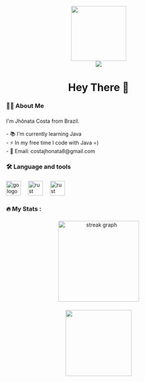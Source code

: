 <div align="center">
  <img height="150" src="https://media2.giphy.com/media/v1.Y2lkPTc5MGI3NjExNWZyN3ZybWlnOTVrNTk3eDF0bmNucTB2dXU1N2wxNHNudmEzM2xqMiZlcD12MV9pbnRlcm5hbF9naWZfYnlfaWQmY3Q9Zw/FcqKy4Kj7XOK0hCW4g/giphy.gif"  />
</div>

<div align="center">
  <a href="https://www.linkedin.com/in/jhonata-costa-313465176" target="_blank"><img src="https://img.shields.io/badge/-LinkedIn-%230077B5?style=for-the-badge&logo=linkedin&logoColor=white" target="_blank"></a> 
</div>

<h1 align="center">Hey There 👋</h1>

###

<h3 align="left">👩‍💻  About Me</h3>

###

<p align="left">I'm Jhônata Costa from Brazil.<br><br>- 📚 I'm currently learning Java<br>- ⚡ In my free time I code with Java =)<br>- 📧 Email: costajhonata8@gmail.com<br> </p>

###

<h3 align="left">🛠 Language and tools</h3>

###

<div align="left">
  <img src="https://cdn.jsdelivr.net/gh/devicons/devicon/icons/java/java-original.svg" height="40" alt="go logo"  />
  <img width="12" />
  <img src="https://cdn.jsdelivr.net/gh/devicons/devicon/icons/spring/spring-original.svg" height="40" alt="rust logo"  />
  <img width="12" />
  <img src="https://cdn.jsdelivr.net/gh/devicons/devicon/icons/mysql/mysql-original.svg" height="40" alt="rust logo"  />
  <img width="12" />  
</div>

###

<h3 align="left">🔥   My Stats :</h3>

###

<div align="center">
  <img src="https://streak-stats.demolab.com?user=ItsJotas&locale=en&mode=daily&theme=dark&hide_border=false&border_radius=5&order=3" height="220" alt="streak graph"  />
</div>

###

<div align="center">
  <img height="180em" src="https://github-readme-stats.vercel.app/api/top-langs/?username=ItsJotas&layout=compact&langs_count=7&theme=dark"/>
</div>

###
